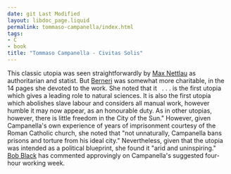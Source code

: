 ```yaml
---
date: git Last Modified
layout: libdoc_page.liquid
permalink: tommaso-campanella/index.html
tags:
- C
- book
title: "Tommaso Campanella - Civitas Solis"
---
```


This classic utopia was seen straightforwardly by <a href="biblio.htm#Nettlau short history">Max Nettlau</a> as authoritarian and  statist. But <a href="biblio.htm#Berneri">Berneri</a> was somewhat more  charitable, in the 14 pages she devoted to the work. She noted that it
 
. . . is the first utopia which gives a leading role to  natural sciences. It is also the first utopia which abolishes slave labour and  considers all manual work, however humble it may now appear, as an honourable  duty. As in other utopias, however, there is little freedom in the City of the  Sun."
However, given Campanella's own experience of years of  imprisonment courtesy of the Roman Catholic church, she noted that "not  unnaturally, Campanella bans prisons and torture from his ideal city."  Nevertheless, given that the utopia was intended as a political blueprint, she  found it "arid and uninspiring."
 
<a href="biblio.htm#Black">Bob Black</a> has commented  approvingly on Campanella's suggested four-hour working week.